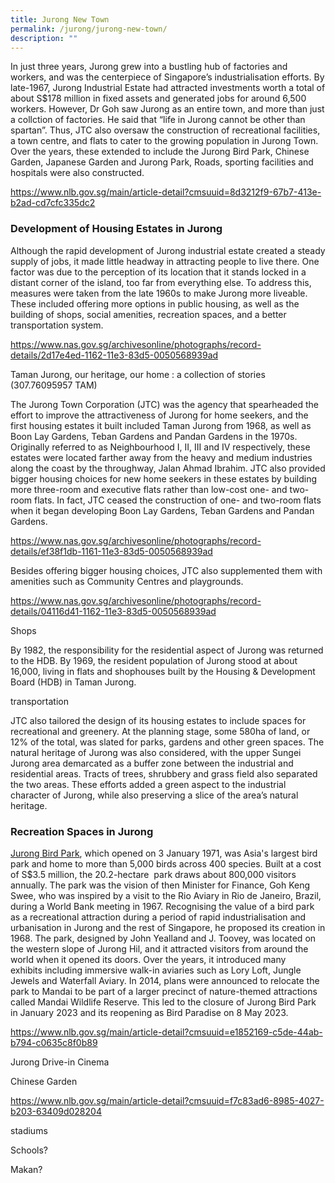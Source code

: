 ```yaml
---
title: Jurong New Town
permalink: /jurong/jurong-new-town/
description: ""
---
```

In just three years, Jurong grew into a bustling hub of factories and workers, and was the centerpiece of Singapore’s industrialisation efforts. By late-1967, Jurong Industrial Estate had attracted investments worth a total of about S$178 million in fixed assets and generated jobs for around 6,500 workers. However, Dr Goh saw Jurong as an entire town, and more than just a collction of factories. He said that “life in Jurong cannot be other than spartan”. Thus, JTC also oversaw the construction of recreational facilities, a town centre, and flats to cater to the growing population in Jurong Town. Over the years, these extended to include the Jurong Bird Park, Chinese Garden, Japanese Garden and Jurong Park, Roads, sporting facilities and hospitals were also constructed.

https://www.nlb.gov.sg/main/article-detail?cmsuuid=8d3212f9-67b7-413e-b2ad-cd7cfc335dc2

### **Development of Housing Estates in Jurong**

Although the rapid development of Jurong industrial estate created a steady supply of jobs, it made little headway in attracting people to live there. One factor was due to the perception of its location that it stands locked in a distant corner of the island, too far from everything else. To address this, measures were taken from the late 1960s to make Jurong more liveable. These included offering more options in public housing, as well as the building of shops, social amenities, recreation spaces, and a better transportation system.

https://www.nas.gov.sg/archivesonline/photographs/record-details/2d17e4ed-1162-11e3-83d5-0050568939ad

Taman Jurong, our heritage, our home : a collection of stories (307.76095957 TAM)

The Jurong Town Corporation (JTC) was the agency that spearheaded the effort to improve the attractiveness of Jurong for home seekers, and the first housing estates it built included Taman Jurong from 1968, as well as Boon Lay Gardens, Teban Gardens and Pandan Gardens in the 1970s. Originally referred to as Neighbourhood I, II, III and IV respectively, these estates were located farther away from the heavy and medium industries along the coast by the throughway, Jalan Ahmad Ibrahim. JTC also provided bigger housing choices for new home seekers in these estates by building more three-room and executive flats rather than low-cost one- and two-room flats. In fact, JTC ceased the construction of one- and two-room flats when it began developing Boon Lay Gardens, Teban Gardens and Pandan Gardens.

https://www.nas.gov.sg/archivesonline/photographs/record-details/ef38f1db-1161-11e3-83d5-0050568939ad

Besides offering bigger housing choices, JTC also supplemented them with amenities such as Community Centres and playgrounds. 

https://www.nas.gov.sg/archivesonline/photographs/record-details/04116d41-1162-11e3-83d5-0050568939ad

Shops

By 1982, the responsibility for the residential aspect of Jurong was returned to the HDB. By 1969, the resident population of Jurong stood at about 16,000, living in flats and shophouses built by the Housing & Development Board (HDB) in Taman Jurong. 

transportation

JTC also tailored the design of its housing estates to include spaces for recreational and greenery. At the planning stage, some 580ha of land, or 12% of the total, was slated for parks, gardens and other green spaces. The natural heritage of Jurong was also considered, with the upper Sungei Jurong area demarcated as a buffer zone between the industrial and residential areas. Tracts of trees, shrubbery and grass field also separated the two areas. These efforts added a green aspect to the industrial character of Jurong, while also preserving a slice of the area’s natural heritage.

### **Recreation Spaces in Jurong**

[Jurong Bird Park](https://www.nlb.gov.sg/main/article-detail?cmsuuid=e1852169-c5de-44ab-b794-c0635c8f0b89), which opened on 3 January 1971, was Asia's largest bird park and home to more than 5,000 birds across 400 species. Built at a cost of S$3.5 million, the 20.2-hectare  park draws about 800,000 visitors annually. The park was the vision of then Minister for Finance, Goh Keng Swee, who was inspired by a visit to the Rio Aviary in Rio de Janeiro, Brazil, during a World Bank meeting in 1967. Recognising the value of a bird park as a recreational attraction during a period of rapid industrialisation and urbanisation in Jurong and the rest of Singapore, he proposed its creation in 1968. The park, designed by John Yealland and J. Toovey, was located on the western slope of Jurong Hil, and it attracted visitors from around the world when it opened its doors. Over the years, it introduced many exhibits including immersive walk-in aviaries such as Lory Loft, Jungle Jewels and Waterfall Aviary. In 2014, plans were announced to relocate the park to Mandai to be part of a larger precinct of nature-themed attractions called Mandai Wildlife Reserve. This led to the closure of Jurong Bird Park in January 2023 and its reopening as Bird Paradise on 8 May 2023.

https://www.nlb.gov.sg/main/article-detail?cmsuuid=e1852169-c5de-44ab-b794-c0635c8f0b89

Jurong Drive-in Cinema

Chinese Garden

https://www.nlb.gov.sg/main/article-detail?cmsuuid=f7c83ad6-8985-4027-b203-63409d028204

stadiums

Schools?

Makan?